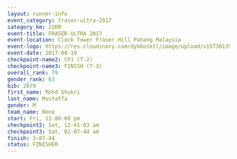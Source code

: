 ```yaml
---
layout: runner-info 
event_category: fraser-ultra-2017 
category_km: 22KM 
event-title: FRASER ULTRA 2017 
event-location: Clock Tower Fraser Hill Pahang Malaysia 
event-logo: https://res.cloudinary.com/dykbosktl/image/upload/v1573613535/Logo/logo_mfst7w.jpg 
event-date: 2017-08-19 
checkpoint-name2: CP1 (T-2) 
checkpoint-name3: FINISH (T-3) 
overall_rank: 79
gender_rank: 63
bib: 2079
first_name: Mohd Shukri
last_name: Mustaffa
gender: M
team_name: None
start: Fri, 11-00-00 pm
checkpoint2: Sat, 12-41-03 am
checkpoint3: Sat, 02-07-44 am
finish: 3-07-44
status: FINISHER
---
```

